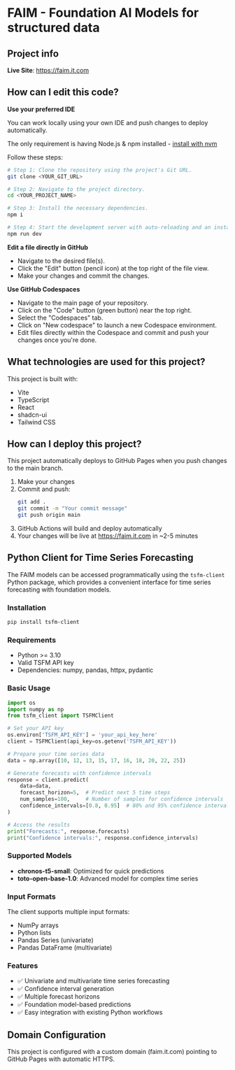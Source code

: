 # FAIM - Foundation AI Models for structured data

## Project info

**Live Site**: https://faim.it.com

## How can I edit this code?

**Use your preferred IDE**

You can work locally using your own IDE and push changes to deploy automatically.

The only requirement is having Node.js & npm installed - [install with nvm](https://github.com/nvm-sh/nvm#installing-and-updating)

Follow these steps:

```sh
# Step 1: Clone the repository using the project's Git URL.
git clone <YOUR_GIT_URL>

# Step 2: Navigate to the project directory.
cd <YOUR_PROJECT_NAME>

# Step 3: Install the necessary dependencies.
npm i

# Step 4: Start the development server with auto-reloading and an instant preview.
npm run dev
```

**Edit a file directly in GitHub**

- Navigate to the desired file(s).
- Click the "Edit" button (pencil icon) at the top right of the file view.
- Make your changes and commit the changes.

**Use GitHub Codespaces**

- Navigate to the main page of your repository.
- Click on the "Code" button (green button) near the top right.
- Select the "Codespaces" tab.
- Click on "New codespace" to launch a new Codespace environment.
- Edit files directly within the Codespace and commit and push your changes once you're done.

## What technologies are used for this project?

This project is built with:

- Vite
- TypeScript
- React
- shadcn-ui
- Tailwind CSS

## How can I deploy this project?

This project automatically deploys to GitHub Pages when you push changes to the main branch.

1. Make your changes
2. Commit and push:
   ```bash
   git add .
   git commit -m "Your commit message"
   git push origin main
   ```
3. GitHub Actions will build and deploy automatically
4. Your changes will be live at https://faim.it.com in ~2-5 minutes

## Python Client for Time Series Forecasting

The FAIM models can be accessed programmatically using the `tsfm-client` Python package, which provides a convenient interface for time series forecasting with foundation models.

### Installation

```bash
pip install tsfm-client
```

### Requirements

- Python >= 3.10
- Valid TSFM API key
- Dependencies: numpy, pandas, httpx, pydantic

### Basic Usage

```python
import os
import numpy as np
from tsfm_client import TSFMClient

# Set your API key
os.environ['TSFM_API_KEY'] = 'your_api_key_here'
client = TSFMClient(api_key=os.getenv('TSFM_API_KEY'))

# Prepare your time series data
data = np.array([10, 12, 13, 15, 17, 16, 18, 20, 22, 25])

# Generate forecasts with confidence intervals
response = client.predict(
    data=data,
    forecast_horizon=5,  # Predict next 5 time steps
    num_samples=100,     # Number of samples for confidence intervals
    confidence_intervals=[0.8, 0.95]  # 80% and 95% confidence intervals
)

# Access the results
print("Forecasts:", response.forecasts)
print("Confidence intervals:", response.confidence_intervals)
```

### Supported Models

- **chronos-t5-small**: Optimized for quick predictions
- **toto-open-base-1.0**: Advanced model for complex time series

### Input Formats

The client supports multiple input formats:
- NumPy arrays
- Python lists
- Pandas Series (univariate)
- Pandas DataFrame (multivariate)

### Features

- ✅ Univariate and multivariate time series forecasting
- ✅ Confidence interval generation
- ✅ Multiple forecast horizons
- ✅ Foundation model-based predictions
- ✅ Easy integration with existing Python workflows

## Domain Configuration

This project is configured with a custom domain (faim.it.com) pointing to GitHub Pages with automatic HTTPS.
